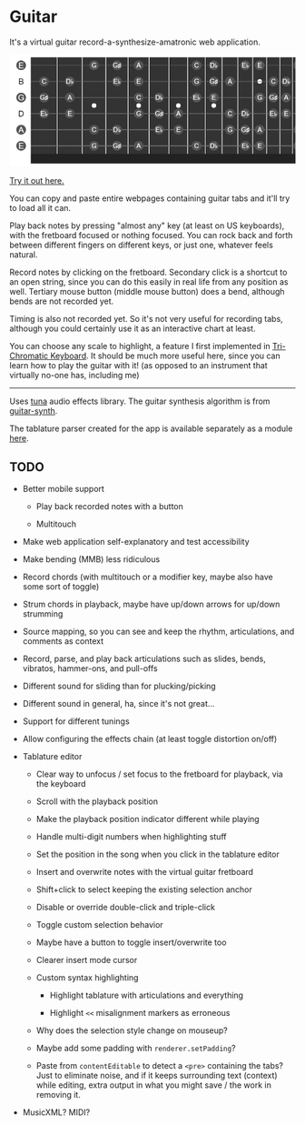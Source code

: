 
Guitar
======

It's a virtual guitar record-a-synthesize-amatronic web application.

[![](screenshot.png)][app]

[Try it out here.][app]

You can copy and paste entire webpages containing guitar tabs and it'll try to load all it can.

Play back notes by pressing "almost any" key (at least on US keyboards),
with the fretboard focused or nothing focused.
You can rock back and forth between different fingers on different keys, or just one, whatever feels natural.

Record notes by clicking on the fretboard.
Secondary click is a shortcut to an open string, since you can do this easily in real life from any position as well.
Tertiary mouse button (middle mouse button) does a bend, although bends are not recorded yet.

Timing is also not recorded yet.
So it's not very useful for recording tabs, although you could certainly use it as an interactive chart at least.

You can choose any scale to highlight,
a feature I first implemented in [Tri-Chromatic Keyboard][].
It should be much more useful here, since you can learn how to play the guitar with it!
(as opposed to an instrument that virtually no-one has, including me)

----

Uses [tuna][] audio effects library.
The guitar synthesis algorithm is from [guitar-synth](https://github.com/getinstinct/guitar-synth).

The tablature parser created for the app is available separately as a module [here][tablature-parser].


## TODO

* Better mobile support

    - Play back recorded notes with a button
    
    - Multitouch

* Make web application self-explanatory and test accessibility

* Make bending (MMB) less ridiculous

* Record chords
  (with multitouch or a modifier key, maybe also have some sort of toggle)

* Strum chords in playback, maybe have up/down arrows for up/down strumming

* Source mapping, so you can see and keep the rhythm, articulations, and comments as context

* Record, parse, and play back articulations
  such as slides, bends, vibratos, hammer-ons, and pull-offs

* Different sound for sliding than for plucking/picking

* Different sound in general, ha, since it's not great...

* Support for different tunings

* Allow configuring the effects chain
  (at least toggle distortion on/off)

* Tablature editor
    - Clear way to unfocus / set focus to the fretboard for playback, via the keyboard
      
    - Scroll with the playback position
    
    - Make the playback position indicator different while playing
    
    - Handle multi-digit numbers when highlighting stuff
    
    - Set the position in the song when you click in the tablature editor
    
    - Insert and overwrite notes with the virtual guitar fretboard
    
    - Shift+click to select keeping the existing selection anchor
    
    - Disable or override double-click and triple-click
    
    - Toggle custom selection behavior
    
    - Maybe have a button to toggle insert/overwrite too

    - Clearer insert mode cursor
    
    - Custom syntax highlighting
        
        + Highlight tablature with articulations and everything
        
        + Highlight `<<` misalignment markers as erroneous
    
    - Why does the selection style change on mouseup?
    
    - Maybe add some padding with `renderer.setPadding`?

    - Paste from `contentEditable` to detect a `<pre>` containing the tabs? Just to eliminate noise, and if it keeps surrounding text (context) while editing, extra output in what you might save / the work in removing it.

* MusicXML? MIDI?


[app]: http://isaiahodhner.ml/guitar/
[tuna]: https://github.com/Dinahmoe/tuna
[tablature-parser]: https://github.com/1j01/tablature-parser
[Tri-Chromatic Keyboard]: https://github.com/1j01/tri-chromatic-keyboard
